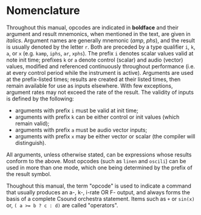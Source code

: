 # Nomenclature

Throughout this manual, opcodes are indicated in **boldface** and their argument and result mnemonics, when mentioned in the text, are given in *italics*. Argument names are generally mnemonic (*amp*, *phs*), and the result is usually denoted by the letter `r`. Both are preceded by a type qualifier `i`, `k`, `a`, or `x` (e.g. `kamp`, `iphs`, `ar`, `xphs`). The prefix `i` denotes scalar values valid at note init time; prefixes `k` or `a` denote control (scalar) and audio (vector) values, modified and referenced continuously throughout performance (i.e. at every control period while the instrument is active). Arguments are used at the prefix-listed times; results are created at their listed times, then remain available for use as inputs elsewhere. With few exceptions, argument rates may not exceed the rate of the result. The validity of inputs is defined by the following:

- arguments with prefix `i` must be valid at init time;  
- arguments with prefix `k` can be either control or init values (which remain valid);  
- arguments with prefix `a` must be audio vector inputs;  
- arguments with prefix `x` may be either vector or scalar (the compiler will distinguish).

All arguments, unless otherwise stated, can be expressions whose results conform to the above. Most opcodes (such as `linen` and `oscili`) can be used in more than one mode, which one being determined by the prefix of the result symbol.

Thoughout this manual, the term "opcode" is used to indicate a command that usually produces an a-, k-, i-rate OR F- output, and always forms the basis of a complete Csound orchestra statement. Items such as `+` or `sin(x)` or, `( a >= b ? c : d)` are called "operators".
